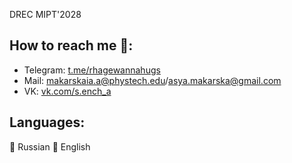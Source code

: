 DREC MIPT'2028

## How to reach me 📨:

* Telegram: [t.me/rhagewannahugs](@https://t.me/rhagewannahugs)
* Mail:     [makarskaia.a@phystech.edu](mailto:makarskaia.a@phystech.edu)/[asya.makarska@gmail.com](mailto:asya.makarska@gmail.com )
* VK:       [vk.com/s.ench_a](https://vk.com/s.ench_a)

## Languages:
🧿 Russian
🧿 English
